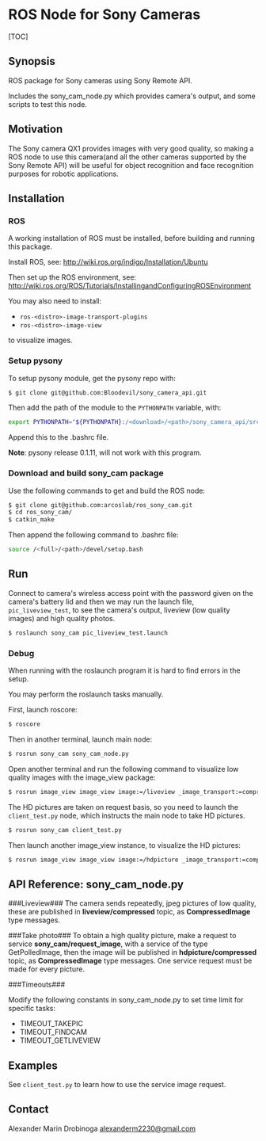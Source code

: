 # ROS Node for Sony Cameras
[TOC]
## Synopsis

ROS package for Sony cameras using Sony Remote API.

Includes the sony_cam_node.py which provides camera's output, and some scripts to test this node.


## Motivation

The Sony camera QX1 provides images with very good quality, so making a ROS node to use this camera(and all the other cameras supported by the Sony Remote API) will be useful for object recognition and face recognition purposes for robotic applications.

## Installation

### ROS

A working installation of ROS must be installed, before building and running this package.

Install ROS, see:
http://wiki.ros.org/indigo/Installation/Ubuntu

Then set up the ROS environment, see:
http://wiki.ros.org/ROS/Tutorials/InstallingandConfiguringROSEnvironment

You may also need to install:

- `ros-<distro>-image-transport-plugins`
- `ros-<distro>-image-view`

to visualize images.


### Setup pysony

To setup pysony module, get the pysony repo with:

```bash
$ git clone git@github.com:Bloodevil/sony_camera_api.git
```

Then add the path of the module to the `PYTHONPATH` variable, with:

```bash
export PYTHONPATH="${PYTHONPATH}:/<download>/<path>/sony_camera_api/src"
```

Append this to the .bashrc file.

**Note**: pysony release 0.1.11, will not work with this program.


### Download and build sony_cam package

Use the following commands to get and build the ROS node:

```bash
$ git clone git@github.com:arcoslab/ros_sony_cam.git
$ cd ros_sony_cam/
$ catkin_make
```
Then append the following command to .bashrc file:

```bash
source /<full>/<path>/devel/setup.bash
```

## Run

Connect to camera's wireless access point with the password given on the camera's battery lid and then we may run the launch file, `pic_liveview_test`, to see the camera's output, liveview (low quality images) and high quality photos.

```bash
$ roslaunch sony_cam pic_liveview_test.launch
```


### Debug

When running with the roslaunch program it is hard to find errors in the setup.

You may perform the roslaunch tasks manually.

First, launch roscore:

```bash
$ roscore
```

Then in another terminal, launch main node:

```bash
$ rosrun sony_cam sony_cam_node.py
```

Open another terminal and run the following command to visualize low quality images with the image_view package:

```bash
$ rosrun image_view image_view image:=/liveview _image_transport:=compressed
```

The HD pictures are taken on request basis, so you need to launch the `client_test.py` node, which instructs the main node to take HD pictures.

```bash
$ rosrun sony_cam client_test.py
```

Then launch another image_view instance, to visualize the HD pictures:

```bash
$ rosrun image_view image_view image:=/hdpicture _image_transport:=compressed
```


## API Reference: sony_cam_node.py

###Liveview###
The camera sends repeatedly, jpeg pictures of low quality, these are published in **liveview/compressed** topic, as **CompressedImage** type messages.


###Take photo###
To obtain a high quality picture, make a request to service **sony_cam/request_image**, with a service of the type GetPolledImage, then the image will be published in **hdpicture/compressed** topic, as **CompressedImage** type messages. One service request must be made for every picture.


###Timeouts###

Modify the following constants in sony_cam_node.py to set time limit for specific tasks:

 - TIMEOUT_TAKEPIC
 - TIMEOUT_FINDCAM
 - TIMEOUT_GETLIVEVIEW


## Examples

See `client_test.py` to learn how to use the service image request.

## Contact

Alexander Marin Drobinoga <alexanderm2230@gmail.com>
